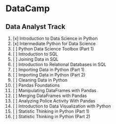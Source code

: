 # DataCamp

## Data Analyst Track

1.  [x] Introduction to Data Science in Python
2.  [x] Intermediate Python for Data Science
3.  [ ] Python Data Science Toolbox (Part 1)
4.  [ ] Introduction to SQL
5.  [ ] Joining Data in SQL
6.  [ ] Introduction to Relational Databases in SQL
7.  [ ] Importing Data in Python (Part 1)
8.  [ ] Importing Data in Python (Part 2)
9.  [ ] Cleaning Data in Python
10. [ ] Pandas Foundations
11. [ ] Manipulating DataFrames with Pandas
12. [ ] Merging DataFrames with Pandas
13. [ ] Analyzing Police Activity With Pandas
14. [ ] Introduction to Data Visualization with Python
15. [ ] Statistic Thinking in Python (Part 1)
16. [ ] Statistic Thinking in Python (Part 2)